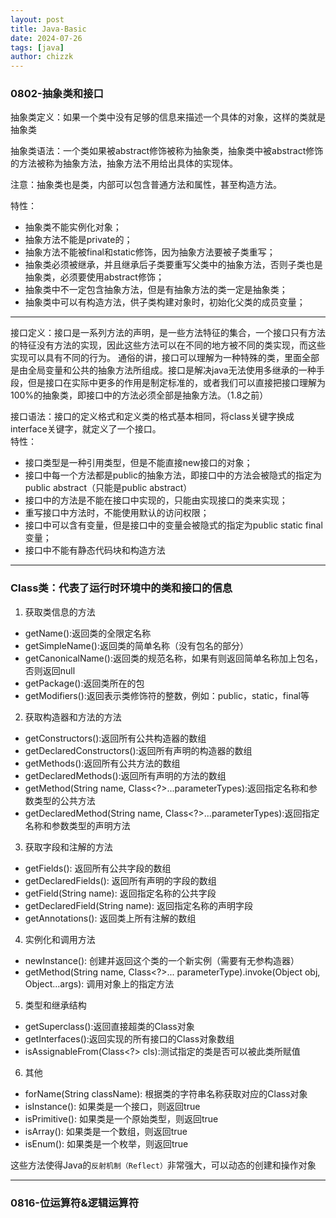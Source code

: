 ```yaml
---
layout: post
title: Java-Basic
date: 2024-07-26
tags: [java]
author: chizzk
---
```


### 0802-抽象类和接口

抽象类定义：如果一个类中没有足够的信息来描述一个具体的对象，这样的类就是抽象类<br>

抽象类语法：一个类如果被abstract修饰被称为抽象类，抽象类中被abstract修饰的方法被称为抽象方法，抽象方法不用给出具体的实现体。<br>

注意：抽象类也是类，内部可以包含普通方法和属性，甚至构造方法。<br>

特性：
- 抽象类不能实例化对象；
- 抽象方法不能是private的；
- 抽象方法不能被final和static修饰，因为抽象方法要被子类重写；
- 抽象类必须被继承，并且继承后子类要重写父类中的抽象方法，否则子类也是抽象类，必须要使用abstract修饰；
- 抽象类中不一定包含抽象方法，但是有抽象方法的类一定是抽象类；
- 抽象类中可以有构造方法，供子类构建对象时，初始化父类的成员变量；

---
接口定义：接口是一系列方法的声明，是一些方法特征的集合，一个接口只有方法的特征没有方法的实现，因此这些方法可以在不同的地方被不同的类实现，而这些实现可以具有不同的行为。
通俗的讲，接口可以理解为一种特殊的类，里面全部是由全局变量和公共的抽象方法所组成。接口是解决java无法使用多继承的一种手段，但是接口在实际中更多的作用是制定标准的，或者我们可以直接把接口理解为100%的抽象类，即接口中的方法必须全部是抽象方法。（1.8之前）<br>

接口语法：接口的定义格式和定义类的格式基本相同，将class关键字换成interface关键字，就定义了一个接口。<br>
特性：
- 接口类型是一种引用类型，但是不能直接new接口的对象；
- 接口中每一个方法都是public的抽象方法，即接口中的方法会被隐式的指定为public abstract（只能是public abstract）
- 接口中的方法是不能在接口中实现的，只能由实现接口的类来实现；
- 重写接口中方法时，不能使用默认的访问权限；
- 接口中可以含有变量，但是接口中的变量会被隐式的指定为public static final变量；
- 接口中不能有静态代码块和构造方法

---

### Class类：代表了运行时环境中的类和接口的信息
1. 获取类信息的方法
- getName():返回类的全限定名称
- getSimpleName():返回类的简单名称（没有包名的部分）
- getCanonicalName():返回类的规范名称，如果有则返回简单名称加上包名，否则返回null
- getPackage():返回类所在的包
- getModifiers():返回表示类修饰符的整数，例如：public，static，final等

2. 获取构造器和方法的方法
- getConstructors():返回所有公共构造器的数组
- getDeclaredConstructors():返回所有声明的构造器的数组
- getMethods():返回所有公共方法的数组
- getDeclaredMethods():返回所有声明的方法的数组
- getMethod(String name, Class<?>...parameterTypes):返回指定名称和参数类型的公共方法
- getDeclaredMethod(String name, Class<?>...parameterTypes):返回指定名称和参数类型的声明方法

3. 获取字段和注解的方法
- getFields(): 返回所有公共字段的数组
- getDeclaredFields(): 返回所有声明的字段的数组
- getField(String name): 返回指定名称的公共字段
- getDeclaredField(String name): 返回指定名称的声明字段
- getAnnotations(): 返回类上所有注解的数组

4. 实例化和调用方法
- newInstance(): 创建并返回这个类的一个新实例（需要有无参构造器）
- getMethod(String name, Class<?>... parameterType).invoke(Object obj, Object...args): 调用对象上的指定方法

5. 类型和继承结构
- getSuperclass():返回直接超类的Class对象
- getInterfaces():返回实现的所有接口的Class对象数组
- isAssignableFrom(Class<?> cls):测试指定的类是否可以被此类所赋值

6. 其他
- forName(String className): 根据类的字符串名称获取对应的Class对象
- isInstance(): 如果类是一个接口，则返回true
- isPrimitive(): 如果类是一个原始类型，则返回true
- isArray(): 如果类是一个数组，则返回true
- isEnum(): 如果类是一个枚举，则返回true

这些方法使得Java的```反射机制（Reflect）```非常强大，可以动态的创建和操作对象

---

### 0816-位运算符&逻辑运算符



